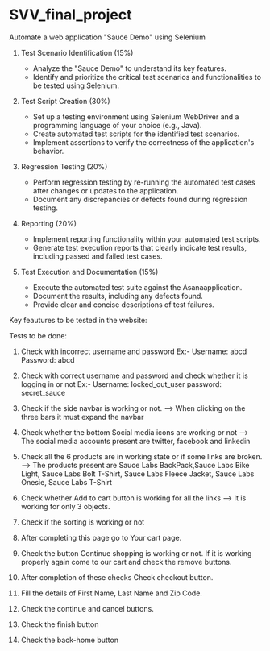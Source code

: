 # SVV_final_project

Automate a web application "Sauce Demo" using Selenium

1. Test Scenario Identification (15%)

   - Analyze the "Sauce Demo" to understand its key features.
   - Identify and prioritize the critical test scenarios and functionalities to be tested using Selenium.

2. Test Script Creation (30%)

   - Set up a testing environment using Selenium WebDriver and a programming language of your choice (e.g., Java).
   - Create automated test scripts for the identified test scenarios.
   - Implement assertions to verify the correctness of the application's behavior.

3. Regression Testing (20%)

   - Perform regression testing by re-running the automated test cases after changes or updates to the application.
   - Document any discrepancies or defects found during regression testing.

4. Reporting (20%)

   - Implement reporting functionality within your automated test scripts.
   - Generate test execution reports that clearly indicate test results, including passed and failed test cases.

5. Test Execution and Documentation (15%)
   - Execute the automated test suite against the Asanaapplication.
   - Document the results, including any defects found.
   - Provide clear and concise descriptions of test failures.

Key feautures to be tested in the website:

Tests to be done:

1. Check with incorrect username and password
   Ex:- Username: abcd Password: abcd

2. Check with correct username and password and check whether it is logging in or not
   Ex:- Username: locked_out_user password: secret_sauce

3. Check if the side navbar is working or not.
   --> When clicking on the three bars it must expand the navbar

4. Check whether the bottom Social media icons are working or not
   --> The social media accounts present are twitter, facebook and linkedin

5. Check all the 6 products are in working state or if some links are broken.
   --> The products present are Sauce Labs BackPack,Sauce Labs Bike Light, Sauce Labs Bolt T-Shirt, Sauce Labs Fleece Jacket, Sauce Labs Onesie, Sauce Labs T-Shirt

6. Check whether Add to cart button is working for all the links
   --> It is working for only 3 objects.

7. Check if the sorting is working or not

8. After completing this page go to Your cart page.

9. Check the button Continue shopping is working or not. If it is working properly again come to our cart and check the remove buttons.

10. After completion of these checks Check checkout button.

11. Fill the details of First Name, Last Name and Zip Code.

12. Check the continue and cancel buttons.

13. Check the finish button

14. Check the back-home button

